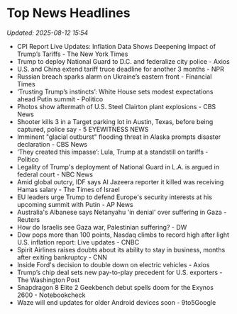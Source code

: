 # Top News Headlines

_Updated: 2025-08-12 15:54_

- CPI Report Live Updates: Inflation Data Shows Deepening Impact of Trump’s Tariffs - The New York Times
- Trump to deploy National Guard to D.C. and federalize city police - Axios
- U.S. and China extend tariff truce deadline for another 3 months - NPR
- Russian breach sparks alarm on Ukraine’s eastern front - Financial Times
- ‘Trusting Trump’s instincts’: White House sets modest expectations ahead Putin summit - Politico
- Photos show aftermath of U.S. Steel Clairton plant explosions - CBS News
- Shooter kills 3 in a Target parking lot in Austin, Texas, before being captured, police say - 5 EYEWITNESS NEWS
- Imminent "glacial outburst" flooding threat in Alaska prompts disaster declaration - CBS News
- ‘They created this impasse’: Lula, Trump at a standstill on tariffs - Politico
- Legality of Trump's deployment of National Guard in L.A. is argued in federal court - NBC News
- Amid global outcry, IDF says Al Jazeera reporter it killed was receiving Hamas salary - The Times of Israel
- EU leaders urge Trump to defend Europe's security interests at his upcoming summit with Putin - AP News
- Australia's Albanese says Netanyahu 'in denial' over suffering in Gaza - Reuters
- How do Israelis see Gaza war, Palestinian suffering? - DW
- Dow pops more than 100 points, Nasdaq climbs to record high after light U.S. inflation report: Live updates - CNBC
- Spirit Airlines raises doubts about its ability to stay in business, months after exiting bankruptcy - CNN
- Inside Ford's decision to double down on electric vehicles - Axios
- Trump’s chip deal sets new pay-to-play precedent for U.S. exporters - The Washington Post
- Snapdragon 8 Elite 2 Geekbench debut spells doom for the Exynos 2600 - Notebookcheck
- Waze will end updates for older Android devices soon - 9to5Google